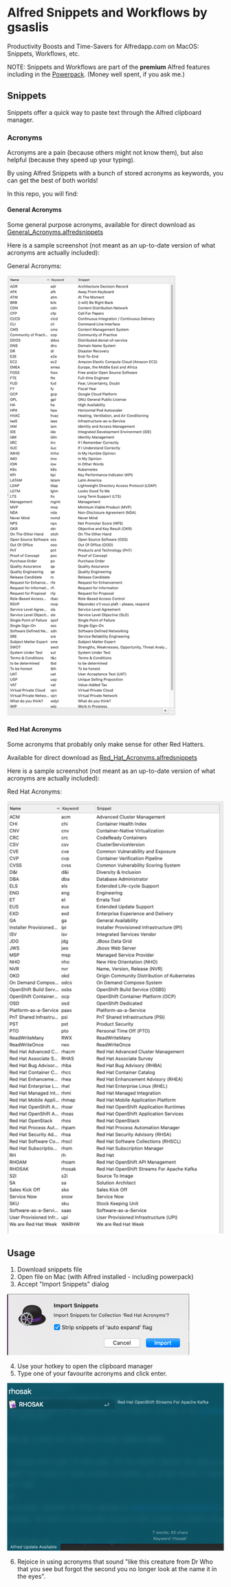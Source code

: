 # Alfred Snippets and Workflows by gsaslis 

Productivity Boosts and Time-Savers for Alfredapp.com on MacOS: Snippets, Workflows, etc. 

NOTE: Snippets and Workflows are part of the **premium** Alfred features including in the [Powerpack](https://www.alfredapp.com/powerpack/). 
(Money well spent, if you ask me.) 

## Snippets 

Snippets offer a quick way to paste text through the Alfred clipboard manager. 

### Acronyms

Acronyms are a pain (because others might not know them), but also helpful (because they speed up your typing).  

By using Alfred Snippets with a bunch of stored acronyms as keywords, you can get the best of both worlds! 

In this repo, you will find: 

#### General Acronyms

Some general purpose acronyms, available for direct download as [General_Acronyms.alfredsnippets](./General_Acronyms.alfredsnippets)

Here is a sample screenshot (not meant as an up-to-date version of what acronyms are actually included):

General Acronyms: 

![alt text](./General_Acronyms.png "General Purpose Acronyms")

#### Red Hat Acronyms

Some acronyms that probably only make sense for other Red Hatters. 

Available for direct download as [Red_Hat_Acronyms.alfredsnippets](./Red_Hat_Acronyms.alfredsnippets)

Here is a sample screenshot (not meant as an up-to-date version of what acronyms are actually included):

Red Hat Acronyms:

![alt text](./Red_Hat_Acronyms.png "Red Hat Acronyms")


## Usage

1. Download snippets file
2. Open file on Mac (with Alfred installed - including powerpack)
3. Accept "Import Snippets" dialog
   
![alt text](./alfred_snippets_import.png "Import Snippets Dialog")

4. Use your hotkey to open the clipboard manager
5. Type one of your favourite acronyms and click enter.
   
![alt text](./rhosak_keyword.png "RHOSAK acronym")

6. Rejoice in using acronyms that sound "like this creature from Dr Who that you see but forgot the second you no longer look at the name it in the eyes".  
